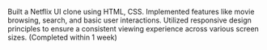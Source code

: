Built a Netflix UI clone using HTML, CSS. Implemented features like movie browsing, search, and basic user interactions. Utilized responsive design principles to ensure a consistent viewing experience across various screen sizes. (Completed within 1 week)
